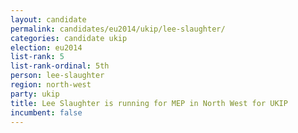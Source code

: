```yaml
---
layout: candidate
permalink: candidates/eu2014/ukip/lee-slaughter/
categories: candidate ukip
election: eu2014
list-rank: 5
list-rank-ordinal: 5th
person: lee-slaughter
region: north-west
party: ukip
title: Lee Slaughter is running for MEP in North West for UKIP
incumbent: false
---
```

